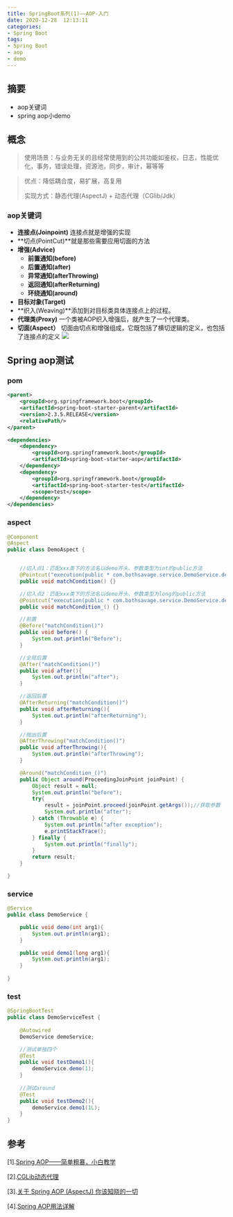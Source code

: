 ```yaml
---
title: SpringBoot系列(1)——AOP-入门
date: 2020-12-28  12:13:11
categories:
- Spring Boot
tags:
- Spring Boot
- aop
- demo
---
```


## 摘要

* aop关键词
* spring aop小demo

<!--more-->

## 概念

> 使用场景：与业务无关的且经常使用到的公共功能如鉴权，日志，性能优化，事务，错误处理，资源池，同步，审计，幂等等

>  优点：降低耦合度，易扩展，高复用
>
>  实现方式：静态代理(AspectJ) + 动态代理（CGlib/Jdk）

### aop关键词

- **连接点(Joinpoint)**  连接点就是增强的实现
- **切点(PointCut)**就是那些需要应用切面的方法 
- **增强(Advice)** 
  - **前置通知(before)**
  - **后置通知(after)**
  - **异常通知(afterThrowing)**
  - **返回通知(afterReturning)**
  - **环绕通知(around)**
- **目标对象(Target)**
- **织入(Weaving)**添加到对目标类具体连接点上的过程。
- **代理类(Proxy)** 一个类被AOP织入增强后，就产生了一个代理类。
- **切面(Aspect）** 切面由切点和增强组成，它既包括了横切逻辑的定义，也包括了连接点的定义
![](http://assets.processon.com/chart_image/5fec99ba7d9c0863d3ffd467.png)
## Spring aop测试

### pom

```xml
<parent>
    <groupId>org.springframework.boot</groupId>
    <artifactId>spring-boot-starter-parent</artifactId>
    <version>2.3.5.RELEASE</version>
    <relativePath/>
</parent>

<dependencies>
    <dependency>
        <groupId>org.springframework.boot</groupId>
        <artifactId>spring-boot-starter-aop</artifactId>
    </dependency>
    <dependency>
        <groupId>org.springframework.boot</groupId>
        <artifactId>spring-boot-starter-test</artifactId>
        <scope>test</scope>
    </dependency>
</dependencies>
```

### aspect

```java
@Component
@Aspect 
public class DemoAspect {


    //切入点1：匹配xxx类下的方法名以demo开头、参数类型为int的public方法
    @Pointcut("execution(public * com.bothsavage.service.DemoService.demo*(int))")
    public void matchCondition() {}

    //切入点2：匹配xxx类下的方法名以demo开头、参数类型为long的public方法
    @Pointcut("execution(public * com.bothsavage.service.DemoService.demo1*(long))")
    public void matchCondition_() {}

    //前置
    @Before("matchCondition()")
    public void before() {
        System.out.println("Before");
    }

    //全局后置
    @After("matchCondition()")
    public void after(){
        System.out.println("after");
    }

    //返回后置
    @AfterReturning("matchCondition()")
    public void afterReturning(){
        System.out.println("afterReturning");
    }

    //抛出后置
    @AfterThrowing("matchCondition()")
    public void afterThrowing(){
        System.out.println("afterThrowing");
    }

    @Around("matchCondition_()")
    public Object around(ProceedingJoinPoint joinPoint) {
        Object result = null;
        System.out.println("before");
        try{
            result = joinPoint.proceed(joinPoint.getArgs());//获取参数
            System.out.println("after");
        } catch (Throwable e) {
            System.out.println("after exception");
            e.printStackTrace();
        } finally {
            System.out.println("finally");
        }
        return result;
    }

}
```

### service

```java
@Service
public class DemoService {

    public void demo(int arg1){
        System.out.println(arg1);
    }

    public void demo1(long arg1){
        System.out.println(arg1);
    }
    
}
```



### test

```java
@SpringBootTest
public class DemoServiceTest {
    
    @Autowired
    DemoService demoService;

    //测试单独四个
    @Test
    public void testDemo1(){
        demoService.demo(1);
    }
    
    //测试around
    @Test
    public void testDemo2(){
        demoService.demo1(1L);
    }
}
```

## 参考

[1].[Spring AOP——简单粗暴，小白教学](https://blog.csdn.net/qq_41981107/article/details/87920537)

[2].[CGLib动态代理](https://www.cnblogs.com/wyq1995/p/10945034.html)

[3].[关于 Spring AOP (AspectJ) 你该知晓的一切](https://zhuanlan.zhihu.com/p/25522841)

[4].[Spring AOP用法详解](https://www.cnblogs.com/liantdev/p/10125284.html)
